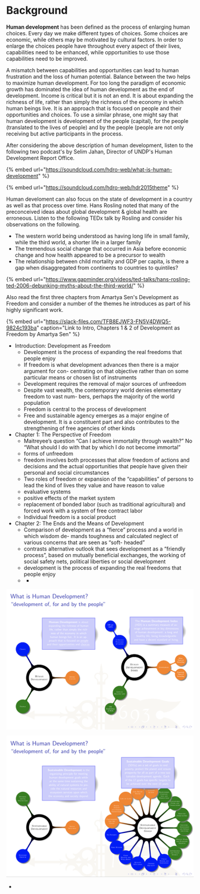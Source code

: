 # Background

**Human development** has been defined as the process of enlarging human choices. Every day we make different types of choices. Some choices are economic, while others may be motivated by cultural factors. In order to enlarge the choices people have throughout every aspect of their lives, capabilities need to be enhanced, while opportunities to use those capabilities need to be improved.

A mismatch between capabilities and opportunities can lead to human frustration and the loss of human potential. Balance between the two helps to maximize human development. For too long the paradigm of economic growth has dominated the idea of human development as the end of development. Income is critical but it is not an end. It is about expanding the richness of life, rather than simply the richness of the economy in which human beings live. It is an approach that is focused on people and their opportunities and choices. To use a similar phrase, one might say that human development is development of the people \(capital\), for the people \(translated to the lives of people\) and by the people \(people are not only receiving but active participants in the process.

After considering the above description of human development, listen to the following two podcast's by Selim Jahan, Director of UNDP's Human Development Report Office.

{% embed url="https://soundcloud.com/hdro-web/what-is-human-development" %}

{% embed url="https://soundcloud.com/hdro-web/hdr2015theme" %}

Human develoment can also focus on the state of development in a country as well as that process over time.  Hans Rosling noted that many of the preconceived ideas about global development & global health are erroneous.  Listen to the following TEDx talk by Rosling and consider his observations on the following.

* The western world being understood as having long life in small family, while the third world, a shorter life in a larger family
* The tremendous social change that occurred in Asia before economic change and how health appeared to be a precursor to wealth
* The relationship between child mortality and GDP per capita, is there a gap when disaggregated from continents to countries to quintiles?

{% embed url="https://www.gapminder.org/videos/ted-talks/hans-rosling-ted-2006-debunking-myths-about-the-third-world/" %}

Also read the first three chapters from Amartya Sen's Development as Freedom and consider a number of the themes he introduces as part of his highly significant work.

{% embed url="https://slack-files.com/TFB8EJWF3-FN5V4DWQ5-9824c193ba" caption="Link to Intro, Chapters 1 & 2 of Development as Freedom by Amartya Sen" %}

* Introduction: Development as Freedom
  * Development is the process of expanding the real freedoms that people enjoy
  * If freedom is what development advances then there is a major argument for con- centrating on that objective rather than on some particular means or chosen list of instruments
  * Development requires the removal of major sources of unfreedom
  * Despite vast wealth, the contemporary world denies elementary freedom to vast num- bers, perhaps the majority of the world population
  * Freedom is central to the process of development
  * Free and sustainable agency emerges as a major engine of development. It is a constituent part and also contributes to the strengthening of free agencies of other kinds
* Chapter 1: The Perspective of Freedom
  * Maitreyee’s question “Can I achieve immortality through wealth?” No “What should I do with that by which I do not become immortal”
  * forms of unfreedom
  * freedom involves both processes that allow freedom of actions and decisions and the actual opportunities that people have given their personal and social circumstances
  * Two roles of freedom or expansion of the “capabilities” of persons to lead the kind of lives they value and have reason to value
  * evaluative systems
  * positive effects of the market system
  * replacement of bonded labor \(such as traditional agricultural\) and forced work with a system of free contract labor
  * Individual freedom is a social product
* Chapter 2: The Ends and the Means of Development
  * Comparison of development as a “fierce” process and a world in which wisdom de- mands toughness and calculated neglect of various concerns that are seen as “soft- headed”
  * contrasts alternative outlook that sees development as a “friendly process”, based on mutually beneficial exchanges, the working of social safety nets, political liberties or social development
  * development is the process of expanding the real freedoms that people enjoy
  * * 

![](../.gitbook/assets/screen-shot-2019-09-09-at-3.12.05-pm.png)







![](../.gitbook/assets/screen-shot-2019-09-09-at-3.13.52-pm.png)











* 
